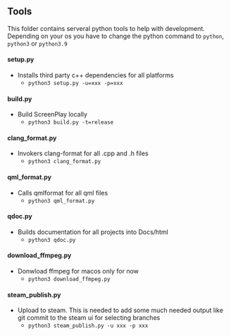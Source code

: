 ## Tools

This folder contains serveral python tools to help with development. Depending on your os you have to change the python command to ```python```, ```python3``` or ```python3.9```

#### setup.py
- Installs third party c++ dependencies for all platforms
    - ```python3 setup.py -u=xxx -p=xxx```
#### build.py
- Build ScreenPlay locally
    - ```python3 build.py -t=release```
#### clang_format.py
- Invokers clang-format for all .cpp and .h files
    - ```python3 clang_format.py ```
#### qml_format.py
- Calls qmlformat for all qml files
    - ```python3 qml_format.py```
#### qdoc.py
- Builds documentation for all projects into Docs/html
    - ```python3 qdoc.py```
#### download_ffmpeg.py
- Donwload ffmpeg for macos only for now
    - ```python3 download_ffmpeg.py```

#### steam_publish.py
- Upload to steam. This is needed to add some much needed output like git commit to the steam ui for selecting branches
    - ```python3 steam_publish.py -u xxx -p xxx```

